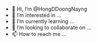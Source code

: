 - 👋 Hi, I’m @HongDDoongNayng
- 👀 I’m interested in ...
- 🌱 I’m currently learning ...
- 💞️ I’m looking to collaborate on ...
- 📫 How to reach me ...

<!---
HongDDoongNayng/HongDDoongNayng is a ✨ special ✨ repository because its `README.md` (this file) appears on your GitHub profile.
You can click the Preview link to take a look at your changes.
--->
